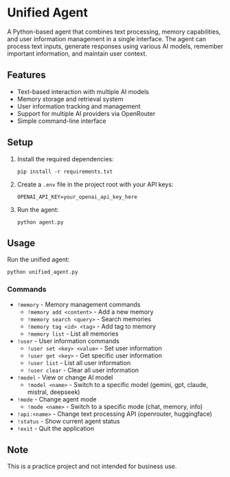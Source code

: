 # Unified Agent

A Python-based agent that combines text processing, memory capabilities, and user information management in a single interface. The agent can process text inputs, generate responses using various AI models, remember important information, and maintain user context.

## Features

- Text-based interaction with multiple AI models
- Memory storage and retrieval system
- User information tracking and management
- Support for multiple AI providers via OpenRouter
- Simple command-line interface

## Setup

1. Install the required dependencies:
   ```
   pip install -r requirements.txt
   ```

2. Create a `.env` file in the project root with your API keys:
   ```
   OPENAI_API_KEY=your_openai_api_key_here
   ```

3. Run the agent:
   ```
   python agent.py
   ```

## Usage

Run the unified agent:
```
python unified_agent.py
```

### Commands

- `!memory` - Memory management commands
  - `!memory add <content>` - Add a new memory
  - `!memory search <query>` - Search memories
  - `!memory tag <id> <tag>` - Add tag to memory
  - `!memory list` - List all memories
- `!user` - User information commands
  - `!user set <key> <value>` - Set user information
  - `!user get <key>` - Get specific user information
  - `!user list` - List all user information
  - `!user clear` - Clear all user information
- `!model` - View or change AI model
  - `!model <name>` - Switch to a specific model (gemini, gpt, claude, mistral, deepseek)
- `!mode` - Change agent mode
  - `!mode <name>` - Switch to a specific mode (chat, memory, info)
- `!api:<name>` - Change text processing API (openrouter, huggingface)
- `!status` - Show current agent status
- `!exit` - Quit the application

## Note

This is a practice project and not intended for business use.
